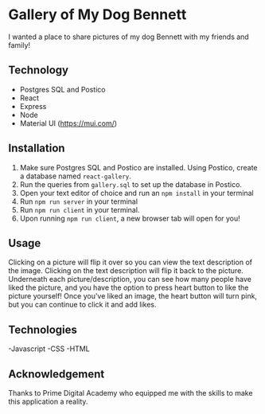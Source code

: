 # Gallery of My Dog Bennett

I wanted a place to share pictures of my dog Bennett with my friends and family! 

<insert a screenshot>

## Technology

- Postgres SQL and Postico
- React
- Express
- Node
- Material UI (https://mui.com/)

## Installation

1. Make sure Postgres SQL and Postico are installed. Using Postico, create a database named `react-gallery`.
2. Run the queries from `gallery.sql` to set up the database in Postico. 
3. Open your text editor of choice and run an `npm install` in your terminal
4. Run `npm run server` in your terminal
5. Run `npm run client` in your terminal.
6. Upon running `npm run client`, a new browser tab will open for you!

## Usage

Clicking on a picture will flip it over so you can view the text description of the image. Clicking on the text description will flip it back to the picture. Underneath each picture/description, you can see how many people have liked the picture, and you have the option to press heart button to like the picture yourself! Once you've liked an image, the heart button will turn pink, but you can continue to click it and add likes. 

## Technologies 
-Javascript 
-CSS
-HTML

## Acknowledgement
Thanks to Prime Digital Academy who equipped me with the skills to make this application a reality.